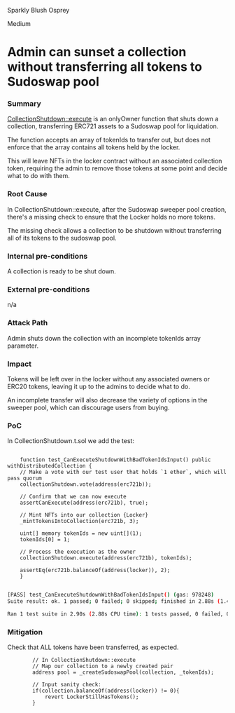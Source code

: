 Sparkly Blush Osprey

Medium

# Admin can sunset a collection without transferring all tokens to Sudoswap pool

### Summary

[CollectionShutdown::execute](https://github.com/sherlock-audit/2024-08-flayer/blob/main/flayer/src/contracts/utils/CollectionShutdown.sol#L231) is an onlyOwner function that shuts down a collection, transferring ERC721 assets to a Sudoswap pool for liquidation.

The function accepts an array of tokenIds to transfer out, but does not enforce that the array contains all tokens held by the locker.

This will leave NFTs in the locker contract without an associated collection token, requiring the admin to remove those tokens at some point and decide what to do with them.

### Root Cause

In CollectionShutdown::execute, after the Sudoswap sweeper pool creation, there's a missing check to ensure that the Locker holds no more tokens.

The missing check allows a collection to be shutdown without transferring all of its tokens to the sudoswap pool.

### Internal pre-conditions

A collection is ready to be shut down.

### External pre-conditions

n/a

### Attack Path

Admin shuts down the collection with an incomplete tokenIds array parameter.

### Impact

Tokens will be left over in the locker without any associated owners or ERC20 tokens, leaving it up to the admins to decide what to do.

An incomplete transfer will also decrease the variety of options in the sweeper pool, which can discourage users from buying.

### PoC

In CollectionShutdown.t.sol we add the test:


```solidity

    function test_CanExecuteShutdownWithBadTokenIdsInput() public withDistributedCollection {
    // Make a vote with our test user that holds `1 ether`, which will pass quorum
    collectionShutdown.vote(address(erc721b));

    // Confirm that we can now execute
    assertCanExecute(address(erc721b), true);

    // Mint NFTs into our collection {Locker}
    _mintTokensIntoCollection(erc721b, 3);
    
    uint[] memory tokenIds = new uint[](1);
    tokenIds[0] = 1;

    // Process the execution as the owner
    collectionShutdown.execute(address(erc721b), tokenIds);

    assertEq(erc721b.balanceOf(address(locker)), 2);
    }


```

```bash
[PASS] test_CanExecuteShutdownWithBadTokenIdsInput() (gas: 978248)
Suite result: ok. 1 passed; 0 failed; 0 skipped; finished in 2.88s (1.41ms CPU time)

Ran 1 test suite in 2.90s (2.88s CPU time): 1 tests passed, 0 failed, 0 skipped (1 total tests)
```

### Mitigation

Check that ALL tokens have been transferred, as expected.

```solidity
        // In CollectionShutdown::execute
        // Map our collection to a newly created pair
        address pool = _createSudoswapPool(collection, _tokenIds);

        // Input sanity check:
        if(collection.balanceOf(address(locker)) != 0){
            revert LockerStillHasTokens();
        }
```